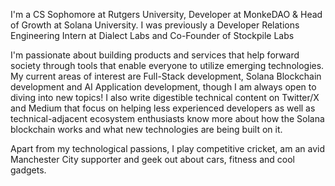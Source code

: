 I'm a CS Sophomore at Rutgers University, Developer at MonkeDAO & Head of Growth at Solana University. I was previously a Developer Relations Engineering Intern at Dialect Labs and Co-Founder of Stockpile Labs

I'm passionate about building products and services that help forward society through tools that enable everyone to utilize emerging technologies. My current areas of interest are Full-Stack development, Solana Blockchain development and AI Application development, though I am always open to diving into new topics! I also write digestible technical content on Twitter/X and Medium that focus on helping less experienced developers as well as technical-adjacent ecosystem enthusiasts know more about how the Solana blockchain works and what new technologies are being built on it.

Apart from my technological passions, I play competitive cricket, am an avid Manchester City supporter and geek out about cars, fitness and cool gadgets.

<!---
adlonymous/adlonymous is a ✨ special ✨ repository because its `README.md` (this file) appears on your GitHub profile.
You can click the Preview link to take a look at your changes.
--->
